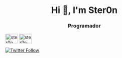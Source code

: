 <h1 align="center">Hi 👋, I'm Ster0n</h1>
<h3 align="center">Programador</h3>

<a href="https://twitter.com/Defacebyb0ys" target="blank"><img align="center" src="https://raw.githubusercontent.com/rahuldkjain/github-profile-readme-generator/master/src/images/icons/Social/twitter.svg" alt="ster0n" height="30" width="40" /></a>
<a href="https://instagram.com/luijait" target="blank"><img align="center" src="https://raw.githubusercontent.com/rahuldkjain/github-profile-readme-generator/master/src/images/icons/Social/instagram.svg" alt="ster0n" height="30" width="40" /></a>

[![Twitter Follow](https://img.shields.io/twitter/follow/Ster0n.x64X?color=%231DA1F2&label=Mr.%20TechX&logo=twitter&logoColor=%231DA1F2&style=for-the-badge)](https://twitter.com/Defacebyb0ys)
